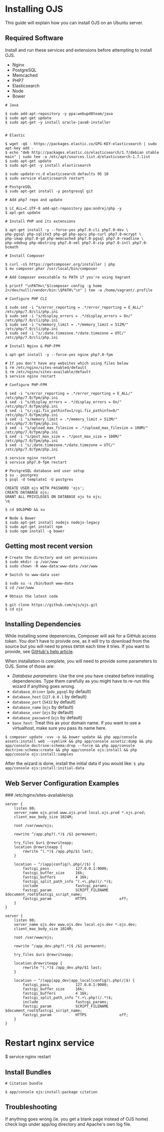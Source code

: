 Installing OJS
==============

This guide will explain how you can install OJS on an Ubuntu server.

Required Software
-----------------
Install and run these services and extensions before attempting to install OJS.

* Nginx
* PostgreSQL
* Memcached
* PHP7
* Elasticsearch
* Node
* Bower

```
# Java

$ sudo add-apt-repository -y ppa:webupd8team/java
$ sudo apt-get update 
$ sudo apt-get -y install oracle-java8-installer


# Elastic

$ wget -qO - https://packages.elastic.co/GPG-KEY-elasticsearch | sudo apt-key add -
$ echo "deb http://packages.elastic.co/elasticsearch/1.7/debian stable main" | sudo tee -a /etc/apt/sources.list.d/elasticsearch-1.7.list
$ sudo apt-get update
$ sudo apt-get -y install elasticsearch

$ sudo update-rc.d elasticsearch defaults 95 10
$ sudo service elasticsearch restart

# PostgreSQL
$ sudo apt-get install -y postgresql git

# Add php7 repo and update

$ LC_ALL=C.UTF-8 add-apt-repository ppa:ondrej/php -y
$ apt-get update

# Install PHP and its extensions

$ apt-get install -y --force-yes php7.0-cli php7.0-dev \
php-pgsql php-sqlite3 php-gd php-apcu php-curl php7.0-mcrypt \
php-imap php7.0-gd php-memcached php7.0-pgsql php7.0-readline \
php-xdebug php-mbstring php7.0-xml php7.0-zip php7.0-intl php7.0-bcmath

# Install Composer

$ curl -sS https://getcomposer.org/installer | php
$ mv composer.phar /usr/local/bin/composer

# Add Composer executable to PATH if you're using Vagrant

$ printf "\nPATH=\"$(composer config -g home 2>/dev/null)/vendor/bin:\$PATH\"\n" | tee -a /home/vagrant/.profile

# Configure PHP CLI

$ sudo sed -i "s/error_reporting = .*/error_reporting = E_ALL/" /etc/php/7.0/cli/php.ini
$ sudo sed -i "s/display_errors = .*/display_errors = On/" /etc/php/7.0/cli/php.ini
$ sudo sed -i "s/memory_limit = .*/memory_limit = 512M/" /etc/php/7.0/cli/php.ini
$ sudo sed -i "s/;date.timezone.*/date.timezone = UTC/" /etc/php/7.0/cli/php.ini

# Install Nginx & PHP-FPM

$ apt-get install -y --force-yes nginx php7.0-fpm

# If you don't have any websites which using files below
$ rm /etc/nginx/sites-enabled/default
$ rm /etc/nginx/sites-available/default
$ service nginx restart

# Configure PHP-FPM

$ sed -i "s/error_reporting = .*/error_reporting = E_ALL/" /etc/php/7.0/fpm/php.ini
$ sed -i "s/display_errors = .*/display_errors = On/" /etc/php/7.0/fpm/php.ini
$ sed -i "s/;cgi.fix_pathinfo=1/cgi.fix_pathinfo=0/" /etc/php/7.0/fpm/php.ini
$ sed -i "s/memory_limit = .*/memory_limit = 512M/" /etc/php/7.0/fpm/php.ini
$ sed -i "s/upload_max_filesize = .*/upload_max_filesize = 100M/" /etc/php/7.0/fpm/php.ini
$ sed -i "s/post_max_size = .*/post_max_size = 100M/" /etc/php/7.0/fpm/php.ini
$ sed -i "s/;date.timezone.*/date.timezone = UTC/" /etc/php/7.0/fpm/php.ini

$ service nginx restart
$ service php7.0-fpm restart

# PostgreSQL database and user setup
$ su - postgres
$ psql -d template1 -U postgres

CREATE USER ojs WITH PASSWORD 'ojs';
CREATE DATABASE ojs;
GRANT ALL PRIVILEGES ON DATABASE ojs to ojs;
\q

$ cd $OLDPWD && su

# Node & Bower
$ sudo apt-get install nodejs nodejs-legacy
$ sudo apt-get install npm
$ sudo npm install -g bower

```

Getting most recent version
-----------------------

```
# Create the directory and set permissions
$ sudo mkdir -p /var/www
$ sudo chown -R www-data:www-data /var/www

# Switch to www-data user

$ sudo su -s /bin/bash www-data
$ cd /var/www

# Obtain the latest code

$ git clone https://github.com/ojs/ojs.git
$ cd ojs

```

Installing Dependencies
-----------------------

While installing some depenencies, Composer will ask for a GitHub access token. You don't have to proivde one, as it will try to download from the source but you will need to press `ENTER` each time it tries. If you want to provide, see [GitHub's help article](https://help.github.com/articles/creating-an-access-token-for-command-line-use/).

When installation is complete, you will need to provide some parameters to OJS. Some of those are:

* *Database parameters*: Use the one you have created before installing dependencies. Type them carefully as you might have to re-run this wizard if anything goes wrong.
 * `database_driver` (`pdo_pgsql` by default)
 * `database_host` (`127.0.0.1` by default)
 * `database_port` (`5432` by default)
 * `database_name` (`ojs` by default)
 * `database_user` (`ojs` by default)
 * `database_password` (`ojs` by default)
* `base_host`: Treat this as your domain name. If you want to use a virtualhost, make sure you pass its name here.


```
$ composer update -vvv -o && bower update && php app/console assets:install web --symlink && php app/console assetic:dump && php app/console doctrine:schema:drop --force && php app/console doctrine:schema:create && php app/console ojs:install && php app/console ojs:install:samples

```

After the wizard is done, install the initial data if you would like: `$ php app/console ojs:install:initial-data`


Web Server Configuration Examples
-------------------------
### /etc/nginx/sites-available/ojs

```
server {
    listen 80;
    server_name ojs.prod www.ojs.prod local.ojs.prod *.ojs.prod;
    client_max_body_size 1024M;

    root /var/www/ojs;

    rewrite ^/app.php?(.*)$ /$1 permanent;

    try_files $uri @rewriteapp;
    location @rewriteapp {
        rewrite ^(.*)$ /app.php/$1 last;
    }
    
    location ~ ^/(app|config)\.php(/|$) {
        fastcgi_pass            127.0.0.1:9000;
        fastcgi_buffer_size     16k;
        fastcgi_buffers         4 16k;
        fastcgi_split_path_info ^(.+\.php)(/.*)$;
        include                 fastcgi_params;
        fastcgi_param           SCRIPT_FILENAME     $document_root$fastcgi_script_name;
        fastcgi_param           HTTPS               off;
    }
}

server {
    listen 80;
    server_name ojs.dev www.ojs.dev local.ojs.dev *.ojs.dev;
    client_max_body_size 1024M;

    root /var/www/ojs;

    rewrite ^/app_dev.php?(.*)$ /$1 permanent;

    try_files $uri @rewriteapp;

    location @rewriteapp {
        rewrite ^(.*)$ /app_dev.php/$1 last;
    }

    location ~ ^/(app|app_dev|app_local|config)\.php(/|$) {
        fastcgi_pass            127.0.0.1:9000;
        fastcgi_buffer_size     16k;
        fastcgi_buffers         4 16k;
        fastcgi_split_path_info ^(.+\.php)(/.*)$;
        include                 fastcgi_params;
        fastcgi_param           SCRIPT_FILENAME     $document_root$fastcgi_script_name;
        fastcgi_param           HTTPS               off;
    }
}
```

# Restart nginx service
$ service nginx restart

Install Bundles
----------------

```
# Citation bundle

$ app/console ojs:install:package citation

```


Troubleshooting
----------------
If anything goes wrong (ie. you get a blank page instead of OJS home) check logs under app/log directory and Apache's own log file.


